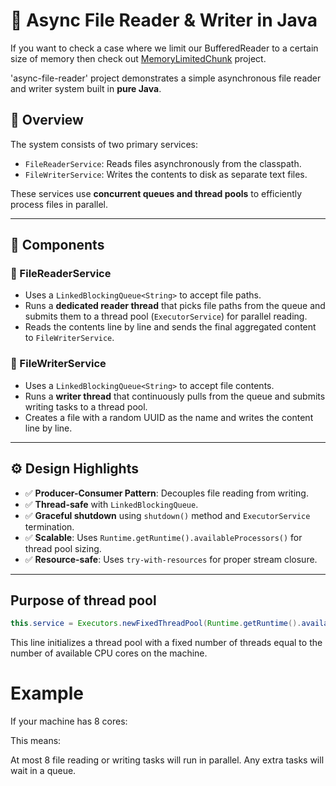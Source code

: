 # 📂 Async File Reader & Writer in Java

If you want to check a case where we limit our BufferedReader to a certain size of memory 
then check out [MemoryLimitedChunk](memorylimited.md) project.

'async-file-reader' project demonstrates a simple asynchronous file reader and writer system built in **pure Java**.

## 🧠 Overview

The system consists of two primary services:
- `FileReaderService`: Reads files asynchronously from the classpath.
- `FileWriterService`: Writes the contents to disk as separate text files.

These services use **concurrent queues and thread pools** to efficiently process files in parallel.

---

## 🔧 Components

### 📘 FileReaderService

- Uses a `LinkedBlockingQueue<String>` to accept file paths.
- Runs a **dedicated reader thread** that picks file paths from the queue and submits them to a thread pool (`ExecutorService`) for parallel reading.
- Reads the contents line by line and sends the final aggregated content to `FileWriterService`.

### 📙 FileWriterService

- Uses a `LinkedBlockingQueue<String>` to accept file contents.
- Runs a **writer thread** that continuously pulls from the queue and submits writing tasks to a thread pool.
- Creates a file with a random UUID as the name and writes the content line by line.

---

## ⚙️ Design Highlights

- ✅ **Producer-Consumer Pattern**: Decouples file reading from writing.
- ✅ **Thread-safe** with `LinkedBlockingQueue`.
- ✅ **Graceful shutdown** using `shutdown()` method and `ExecutorService` termination.
- ✅ **Scalable**: Uses `Runtime.getRuntime().availableProcessors()` for thread pool sizing.
- ✅ **Resource-safe**: Uses `try-with-resources` for proper stream closure.

---

## Purpose of thread pool

```java
this.service = Executors.newFixedThreadPool(Runtime.getRuntime().availableProcessors());
```

This line initializes a thread pool with a fixed number of threads equal to the number of available CPU cores on the machine.

# Example 

If your machine has 8 cores:

This means:

At most 8 file reading or writing tasks will run in parallel.
Any extra tasks will wait in a queue.
